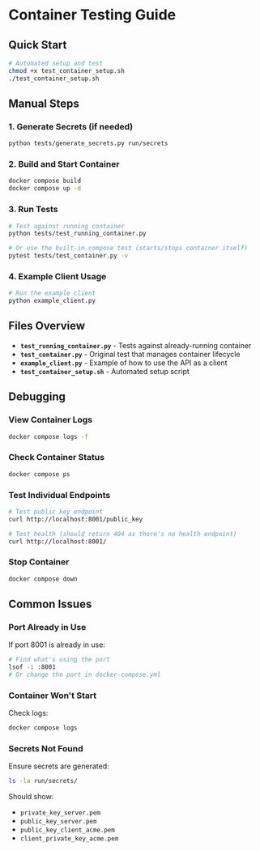 # Container Testing Guide

## Quick Start

```bash
# Automated setup and test
chmod +x test_container_setup.sh
./test_container_setup.sh
```

## Manual Steps

### 1. Generate Secrets (if needed)
```bash
python tests/generate_secrets.py run/secrets
```

### 2. Build and Start Container
```bash
docker compose build
docker compose up -d
```

### 3. Run Tests
```bash
# Test against running container
python tests/test_running_container.py

# Or use the built-in compose test (starts/stops container itself)
pytest tests/test_container.py -v
```

### 4. Example Client Usage
```bash
# Run the example client
python example_client.py
```

## Files Overview

- **`test_running_container.py`** - Tests against already-running container
- **`test_container.py`** - Original test that manages container lifecycle
- **`example_client.py`** - Example of how to use the API as a client
- **`test_container_setup.sh`** - Automated setup script

## Debugging

### View Container Logs
```bash
docker compose logs -f
```

### Check Container Status
```bash
docker compose ps
```

### Test Individual Endpoints
```bash
# Test public key endpoint
curl http://localhost:8001/public_key

# Test health (should return 404 as there's no health endpoint)
curl http://localhost:8001/
```

### Stop Container
```bash
docker compose down
```

## Common Issues

### Port Already in Use
If port 8001 is already in use:
```bash
# Find what's using the port
lsof -i :8001
# Or change the port in docker-compose.yml
```

### Container Won't Start
Check logs:
```bash
docker compose logs
```

### Secrets Not Found
Ensure secrets are generated:
```bash
ls -la run/secrets/
```
Should show:
- `private_key_server.pem`
- `public_key_server.pem`
- `public_key_client_acme.pem`
- `client_private_key_acme.pem`